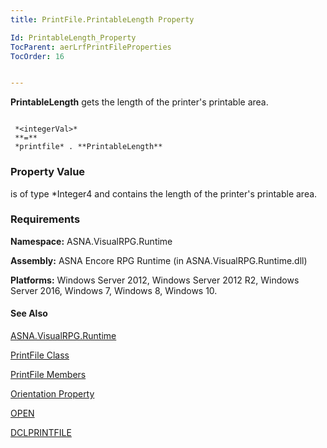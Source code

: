```yaml
---
title: PrintFile.PrintableLength Property

Id: PrintableLength_Property
TocParent: aerLrfPrintFileProperties
TocOrder: 16


---
```


**PrintableLength** gets the length of the printer's printable area. 

```

 *<integerVal>* 
 **=** 
 *printfile* . **PrintableLength** 
```

### Property Value
***<integerVal>*** is of type *Integer4 and contains the length of the printer's printable area. 

### Requirements
**Namespace:** ASNA.VisualRPG.Runtime 

**Assembly:** ASNA Encore RPG Runtime (in ASNA.VisualRPG.Runtime.dll) 

**Platforms:** Windows Server 2012, Windows Server 2012 R2, Windows Server 2016, Windows 7, Windows 8, Windows 10. 

#### See Also
[ASNA.VisualRPG.Runtime](aerLrfRuntimeNamespace.html)

[PrintFile Class](aerLrfPrintFileClass.html)

[PrintFile Members](aerLrfPrintFileMembers.html)

[Orientation Property](Orientation_Property.html)

[OPEN](OPEN.html)

[DCLPRINTFILE](DCLPRINTFILE.html) 
